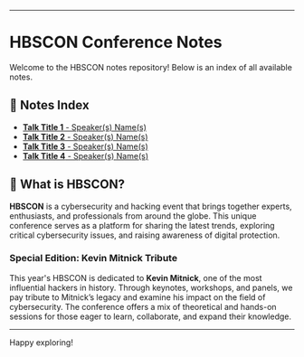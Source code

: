 
---

# HBSCON Conference Notes

Welcome to the HBSCON notes repository! Below is an index of all available notes.

## 📑 Notes Index

- [**Talk Title 1** - Speaker(s) Name(s)](./HBSCON/Talk_Title_1.md)
- [**Talk Title 2** - Speaker(s) Name(s)](./HBSCON/Talk_Title_2.md)
- [**Talk Title 3** - Speaker(s) Name(s)](./HBSCON/Talk_Title_3.md)
- [**Talk Title 4** - Speaker(s) Name(s)](./HBSCON/Talk_Title_4.md)

## 🎯 What is HBSCON?

**HBSCON** is a cybersecurity and hacking event that brings together experts, enthusiasts, and professionals from around the globe. This unique conference serves as a platform for sharing the latest trends, exploring critical cybersecurity issues, and raising awareness of digital protection.

### Special Edition: Kevin Mitnick Tribute

This year's HBSCON is dedicated to **Kevin Mitnick**, one of the most influential hackers in history. Through keynotes, workshops, and panels, we pay tribute to Mitnick’s legacy and examine his impact on the field of cybersecurity. The conference offers a mix of theoretical and hands-on sessions for those eager to learn, collaborate, and expand their knowledge.


---

Happy exploring!
